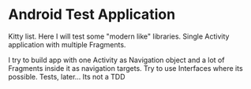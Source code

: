 # Android Test Application
Kitty list. Here I will test some "modern like" libraries. Single Activity application with multiple Fragments. 

I try to build app with one Activity as Navigation object and a lot of Fragments inside it as navigation targets.
Try to use Interfaces where its possible. Tests, later... Its not a TDD
